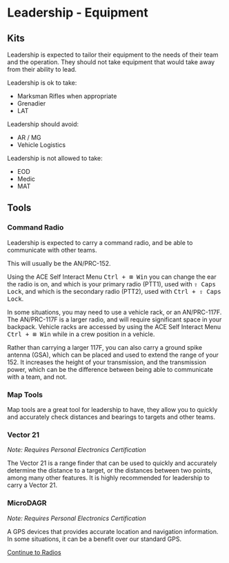 # Leadership - Equipment

## Kits

Leadership is expected to tailor their equipment to the needs of their team and the operation. They should not take equipment that would take away from their ability to lead.

Leadership is ok to take:

- Marksman Rifles when appropriate
- Grenadier
- LAT

Leadership should avoid:

- AR / MG
- Vehicle Logistics

Leadership is not allowed to take:

- EOD
- Medic
- MAT

## Tools

### Command Radio

Leadership is expected to carry a command radio, and be able to communicate with other teams.

This will usually be the AN/PRC-152.

Using the ACE Self Interact Menu <kbd>Ctrl + ⊞ Win</kbd> you can change the ear the radio is on, and which is your primary radio (PTT1), used with <kbd>⇪ Caps Lock</kbd>, and which is the secondary radio (PTT2), used with <kbd>Ctrl + ⇪ Caps Lock</kbd>.

In some situations, you may need to use a vehicle rack, or an AN/PRC-117F. The AN/PRC-117F is a larger radio, and will require significant space in your backpack. Vehicle racks are accessed by using the ACE Self Interact Menu <kbd>Ctrl + ⊞ Win</kbd> while in a crew position in a vehicle.

Rather than carrying a larger 117F, you can also carry a ground spike antenna (GSA), which can be placed and used to extend the range of your 152. It increases the height of your transmission, and the transmission power, which can be the difference between being able to communicate with a team, and not.

### Map Tools

Map tools are a great tool for leadership to have, they allow you to quickly and accurately check distances and bearings to targets and other teams.

### Vector 21

*Note: Requires Personal Electronics Certification*

The Vector 21 is a range finder that can be used to quickly and accurately determine the distance to a target, or the distances between two points, among many other features. It is highly recommended for leadership to carry a Vector 21.

### MicroDAGR

*Note: Requires Personal Electronics Certification*

A GPS devices that provides accurate location and navigation information. In some situations, it can be a benefit over our standard GPS.

[Continue to Radios](radios.md)
